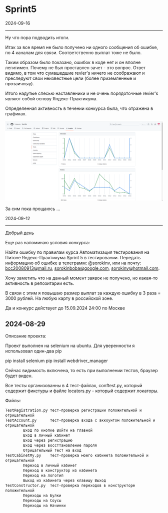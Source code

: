 # Sprint5
2024-09-16
__________

Ну что пора подводить итоги.

Итак за все время не было получено ни одного сообщения об ошибке, по 4 каналам для связи.
Соответственно выплат тоже не было.

Таким образом было показано, ошибок в коде нет и он вполне легитимен. 
Почему не был проставлен зачет - это вопрос. 
Ответ видимо, в том что сумашедшие revier's ничего не соображают и преследуют свои неизвестные цели (более приземленные и прозаичныу).

Итого надутые спесью наставленики и не очень порядоточные revier's являют собой основу Яндекс-Практикума.

Определенная активность в течении конкурса была, что отражена в графиках.

![img.png](img.png)

За сим пока прощаюсь ...


2024-09-12
__________

Добрый день

Еще раз напоминаю условия конкурса:

Найти ошибку по правилам курса Автоматизация тестирования на Питоне Яндекс-Практикума Sprint 5 в тестировании.
Передать информацию об ошибке в телеграмм: @sorokinv,
или на почту: bcc20080913@mail.ru, sorokinboba@google.com, sorokinv@hotmail.com.

Хочу заметить что на данный момент заявок не получено, но какая-то активность в репозитарии есть.

В связи с этим я повышаю размер выплат за каждую ошибку в 3 раза = 3000 рублей.
На любую карту в российской зоне.

Да и конкурс действует до 15.09.2024 24:00 по Москве

2024-08-29
----------

Описание проекта:

Проект выполнен на selenium на ubuntu.
Для уверенности я использовал один-два pip

pip install selenium
pip install webdriver_manager

Сейчас видимость включена, то есть при выполнении тестов, браузер будет виден. 

Все тесты организованны в 4 тест-файлах, conftest.py, который содержит фикстуры и файле locators.py - 
который содержит локаторы.

Файлы:

    TestRegistration.py тест-проверка регистрации положительной и отрицательной
    TestAccount.py      тест-проверка входа с аккоунтом положительной и отрицательной
            Вход по кнопке Войти на главной
            Вход в Личный кабинет
            Вход через регистрацию
            Вход через воссттановление пароля
            Отрицательный тест на вход
    TestCabinetMy.py    тест-проверка моего кабинета положительной и отрицательной
            Переход в личный кабинет
            Переход в конструктор из кабинета
            Переход на логотип 
            Выход из кабинета через клавишу Выход
    TestConstructor.py  тест-проверка переходов в конструкторе положительной
            Переходы на Булки
            Переходы на Соусы
            Переходы на Начинки

